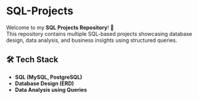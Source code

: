 # SQL-Projects
Welcome to my **SQL Projects Repository**! 🚀  
This repository contains multiple SQL-based projects showcasing database design, data analysis, and business insights using structured queries.

## 🛠️ Tech Stack  
- **SQL (MySQL, PostgreSQL)**  
- **Database Design (ERD)**  
- **Data Analysis using Queries** 
